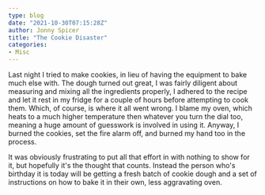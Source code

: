```yaml
---
type: blog
date: "2021-10-30T07:15:28Z"
author: Jonny Spicer
title: "The Cookie Disaster"
categories:
- Misc
---
```

Last night I tried to make cookies, in lieu of having the equipment to bake much else with. The dough turned out great, I was fairly diligent about measuring and mixing all the ingredients properly, I adhered to the recipe and let it rest in my fridge for a couple of hours
before attempting to cook them. Which, of course, is where it all went wrong. I blame my oven, which heats to a much higher temperature then whatever you turn the dial too, meaning a huge amount of guesswork is involved in using it. Anyway, I burned the cookies, set the
fire alarm off, and burned my hand too in the process.

It was obviously frustrating to put all that effort in with nothing to show for it, but hopefully it's the thought that counts. Instead the person who's birthday it is today will be getting a fresh batch of cookie dough and a set of instructions on how to bake it in their
own, less aggravating oven.
